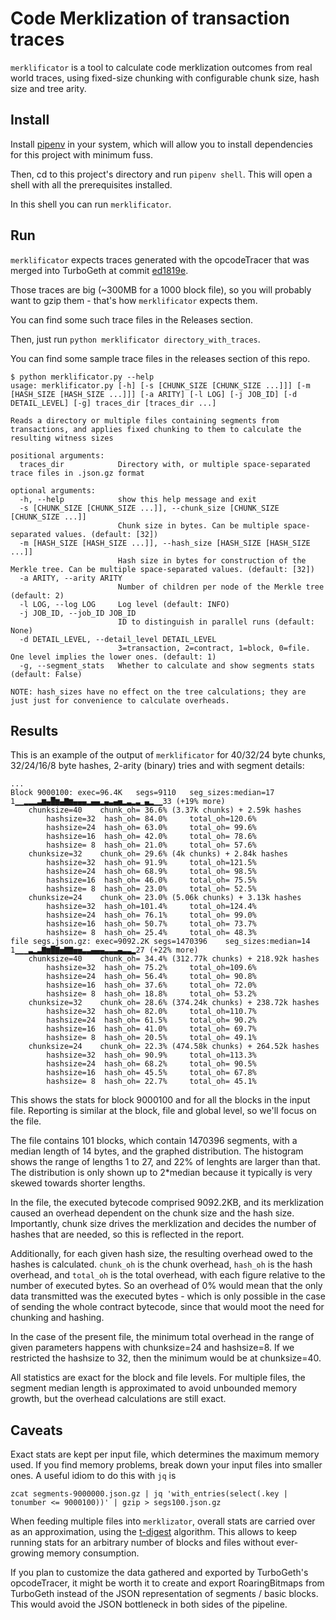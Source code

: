 
# Code Merklization of transaction traces  
  
`merklificator` is a tool to calculate code merklization outcomes from real world traces, using fixed-size chunking with configurable chunk size, hash size and tree arity.  
  
  ## Install
  Install [pipenv](https://pipenv.pypa.io/en/latest/) in your system, which will allow you to install dependencies for this project with minimum fuss.
 
 Then, cd to this project's directory and run `pipenv shell`. This will open a shell with all the prerequisites installed.
 
In this shell you can run `merklificator`.

## Run
`merklificator` expects traces generated with the opcodeTracer that was merged into TurboGeth at commit [ed1819e](https://github.com/ledgerwatch/turbo-geth/commit/ed1819ec58c0e07e6276406f6c498d650cd3be15). 

Those traces are big (~300MB for a 1000 block file), so you will probably want to gzip them - that's how `merklificator` expects them.

You can find some such trace files in the Releases section.

Then, just run `python merklificator directory_with_traces`.

You can find some sample trace files in the releases section of this repo.

```
$ python merklificator.py --help
usage: merklificator.py [-h] [-s [CHUNK_SIZE [CHUNK_SIZE ...]]] [-m [HASH_SIZE [HASH_SIZE ...]]] [-a ARITY] [-l LOG] [-j JOB_ID] [-d DETAIL_LEVEL] [-g] traces_dir [traces_dir ...]

Reads a directory or multiple files containing segments from transactions, and applies fixed chunking to them to calculate the resulting witness sizes

positional arguments:
  traces_dir            Directory with, or multiple space-separated trace files in .json.gz format

optional arguments:
  -h, --help            show this help message and exit
  -s [CHUNK_SIZE [CHUNK_SIZE ...]], --chunk_size [CHUNK_SIZE [CHUNK_SIZE ...]]
                        Chunk size in bytes. Can be multiple space-separated values. (default: [32])
  -m [HASH_SIZE [HASH_SIZE ...]], --hash_size [HASH_SIZE [HASH_SIZE ...]]
                        Hash size in bytes for construction of the Merkle tree. Can be multiple space-separated values. (default: [32])
  -a ARITY, --arity ARITY
                        Number of children per node of the Merkle tree (default: 2)
  -l LOG, --log LOG     Log level (default: INFO)
  -j JOB_ID, --job_ID JOB_ID
                        ID to distinguish in parallel runs (default: None)
  -d DETAIL_LEVEL, --detail_level DETAIL_LEVEL
                        3=transaction, 2=contract, 1=block, 0=file. One level implies the lower ones. (default: 1)
  -g, --segment_stats   Whether to calculate and show segments stats (default: False)

NOTE: hash_sizes have no effect on the tree calculations; they are just just for convenience to calculate overheads.
```

## Results
This is an example of the output of `merklificator` for 40/32/24 byte chunks, 32/24/16/8 byte hashes, 2-arity (binary) tries and with segment details:
```
...
Block 9000100: exec=96.4K	segs=9110	seg_sizes:median=17		1▁▁▂▂▂▃▆▄█▆▄▇▆▄▄▄▂▄▄▂▄▃▄▅▂▃▂▃▁▄▂▁▁33 (+19% more)
	chunksize=40	chunk_oh= 36.6% (3.37k chunks) + 2.59k hashes	
		hashsize=32	 hash_oh= 84.0%		total_oh=120.6%
		hashsize=24	 hash_oh= 63.0%		total_oh= 99.6%
		hashsize=16	 hash_oh= 42.0%		total_oh= 78.6%
		hashsize= 8	 hash_oh= 21.0%		total_oh= 57.6%
	chunksize=32	chunk_oh= 29.6% (4k chunks) + 2.84k hashes	
		hashsize=32	 hash_oh= 91.9%		total_oh=121.5%
		hashsize=24	 hash_oh= 68.9%		total_oh= 98.5%
		hashsize=16	 hash_oh= 46.0%		total_oh= 75.5%
		hashsize= 8	 hash_oh= 23.0%		total_oh= 52.5%
	chunksize=24	chunk_oh= 23.0% (5.06k chunks) + 3.13k hashes	
		hashsize=32	 hash_oh=101.4%		total_oh=124.4%
		hashsize=24	 hash_oh= 76.1%		total_oh= 99.0%
		hashsize=16	 hash_oh= 50.7%		total_oh= 73.7%
		hashsize= 8	 hash_oh= 25.4%		total_oh= 48.3%
file segs.json.gz: exec=9092.2K	segs=1470396	seg_sizes:median=14		1▁▁▁▃▂▃▇▆█▇▅▇▇▅▅▃▃▄▄▄▃▃▃▄▃▃▂27 (+22% more)
	chunksize=40	chunk_oh= 34.4% (312.77k chunks) + 218.92k hashes	
		hashsize=32	 hash_oh= 75.2%		total_oh=109.6%
		hashsize=24	 hash_oh= 56.4%		total_oh= 90.8%
		hashsize=16	 hash_oh= 37.6%		total_oh= 72.0%
		hashsize= 8	 hash_oh= 18.8%		total_oh= 53.2%
	chunksize=32	chunk_oh= 28.6% (374.24k chunks) + 238.72k hashes	
		hashsize=32	 hash_oh= 82.0%		total_oh=110.7%
		hashsize=24	 hash_oh= 61.5%		total_oh= 90.2%
		hashsize=16	 hash_oh= 41.0%		total_oh= 69.7%
		hashsize= 8	 hash_oh= 20.5%		total_oh= 49.1%
	chunksize=24	chunk_oh= 22.3% (474.58k chunks) + 264.52k hashes	
		hashsize=32	 hash_oh= 90.9%		total_oh=113.3%
		hashsize=24	 hash_oh= 68.2%		total_oh= 90.5%
		hashsize=16	 hash_oh= 45.5%		total_oh= 67.8%
		hashsize= 8	 hash_oh= 22.7%		total_oh= 45.1%
```
This shows the stats for block 9000100 and for all the blocks in the input file. 
Reporting is similar at the block, file and global level, so we'll focus on the file.

The file contains 101 blocks, which contain 1470396 segments, with a median length of 14 bytes, and the graphed distribution. The histogram shows the range of lengths 1 to 27, and 22% of lenghts are larger than that.  
The distribution is only shown up to 2*median because it typically is very skewed towards shorter lengths.

In the file, the executed bytecode comprised 9092.2KB, and its merklization caused an overhead dependent on the chunk size and the hash size. Importantly, chunk size drives the merklization and decides the number of hashes that are needed, so this is reflected in the report.  

Additionally, for each given hash size, the resulting overhead owed to the hashes is calculated. `chunk_oh` is the chunk overhead, `hash_oh` is the hash overhead, and `total_oh` is the total overhead, with each figure relative to the number of executed bytes. So an overhead of 0% would mean that the only data transmitted was the executed bytes - which is only possible in the case of sending the whole contract bytecode, since that would moot the need for chunking and hashing.  

In the case of the present file, the minimum total overhead in the range of given parameters happens with chunksize=24 and hashsize=8. If we restricted the hashsize to 32, then the minimum would be at chunksize=40.

All statistics are exact for the block and file levels. For multiple files, the segment median length is approximated to avoid unbounded memory growth, but the overhead calculations are still exact. 

## Caveats
Exact stats are kept per input file, which determines the maximum memory used. If you find memory problems, break down your input files into smaller ones. A useful idiom to do this with `jq` is
```
zcat segments-9000000.json.gz | jq 'with_entries(select(.key | tonumber <= 9000100))' | gzip > segs100.json.gz
```

When feeding multiple files into `merklizator`, overall stats are carried over as an approximation, using the [t-digest](https://github.com/kpdemetriou/tdigest-cffi) algorithm. This allows to keep running stats for an arbitrary number of blocks and files without ever-growing memory consumption.

If you plan to customize the data gathered and exported by TurboGeth's opcodeTracer, it might be worth it to create and export RoaringBitmaps from TurboGeth instead of the JSON representation of segments / basic blocks. This would avoid the JSON bottleneck in both sides of the pipeline.
